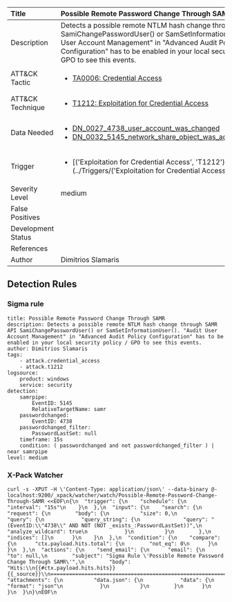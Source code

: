 | Title                | Possible Remote Password Change Through SAMR                                                                                                                                                 |
|:---------------------|:------------------------------------------------------------------------------------------------------------------------------------------------------------|
| Description          | Detects a possible remote NTLM hash change through SAMR API SamiChangePasswordUser() or SamSetInformationUser(). "Audit User Account Management" in "Advanced Audit Policy Configuration" has to be enabled in your local security policy / GPO to see this events.                                                                                                                                           |
| ATT&amp;CK Tactic    | <ul><li>[TA0006: Credential Access](https://attack.mitre.org/tactics/TA0006)</li></ul>  |
| ATT&amp;CK Technique | <ul><li>[T1212: Exploitation for Credential Access](https://attack.mitre.org/tactics/T1212)</li></ul>                             |
| Data Needed          | <ul><li>[DN_0027_4738_user_account_was_changed](../Data_Needed/DN_0027_4738_user_account_was_changed.md)</li><li>[DN_0032_5145_network_share_object_was_accessed_detailed](../Data_Needed/DN_0032_5145_network_share_object_was_accessed_detailed.md)</li></ul>                                                         |
| Trigger              | <ul><li>[('Exploitation for Credential Access', 'T1212')](../Triggers/('Exploitation for Credential Access', 'T1212').md)</li></ul>  |
| Severity Level       | medium                                                                                                                                                 |
| False Positives      | <ul></ul>                                                                  |
| Development Status   |                                                                                                                                                 |
| References           | <ul></ul>                                                          |
| Author               | Dimitrios Slamaris                                                                                                                                                |


## Detection Rules

### Sigma rule

```
title: Possible Remote Password Change Through SAMR 
description: Detects a possible remote NTLM hash change through SAMR API SamiChangePasswordUser() or SamSetInformationUser(). "Audit User Account Management" in "Advanced Audit Policy Configuration" has to be enabled in your local security policy / GPO to see this events.
author: Dimitrios Slamaris
tags:
    - attack.credential_access
    - attack.t1212
logsource:
    product: windows
    service: security
detection:
    samrpipe:
        EventID: 5145
        RelativeTargetName: samr
    passwordchanged:
        EventID: 4738
    passwordchanged_filter:
        PasswordLastSet: null
    timeframe: 15s 
    condition: ( passwordchanged and not passwordchanged_filter ) | near samrpipe
level: medium

```








### X-Pack Watcher

```
curl -s -XPUT -H \'Content-Type: application/json\' --data-binary @- localhost:9200/_xpack/watcher/watch/Possible-Remote-Password-Change-Through-SAMR <<EOF\n{\n  "trigger": {\n    "schedule": {\n      "interval": "15s"\n    }\n  },\n  "input": {\n    "search": {\n      "request": {\n        "body": {\n          "size": 0,\n          "query": {\n            "query_string": {\n              "query": "(EventID:\\"4738\\" AND NOT (NOT _exists_:PasswordLastSet))",\n              "analyze_wildcard": true\n            }\n          }\n        },\n        "indices": []\n      }\n    }\n  },\n  "condition": {\n    "compare": {\n      "ctx.payload.hits.total": {\n        "not_eq": 0\n      }\n    }\n  },\n  "actions": {\n    "send_email": {\n      "email": {\n        "to": null,\n        "subject": "Sigma Rule \'Possible Remote Password Change Through SAMR\'",\n        "body": "Hits:\\n{{#ctx.payload.hits.hits}}{{_source}}\\n================================================================================\\n{{/ctx.payload.hits.hits}}",\n        "attachments": {\n          "data.json": {\n            "data": {\n              "format": "json"\n            }\n          }\n        }\n      }\n    }\n  }\n}\nEOF\n
```




